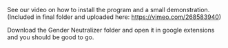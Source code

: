 See our video on how to install the program and a small demonstration. 
(Included in final folder and uploaded here: https://vimeo.com/268583940) 

Download the Gender Neutralizer folder and open it in google extensions and you should be good to go.
